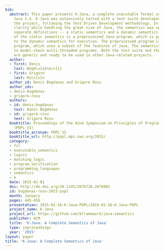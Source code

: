 ```yaml
---
bib:
  abstract: This paper presents K-Java, a complete executable formal semantics of
    Java 1.4. K-Java was extensively tested with a test suite developed alongside
    the project, following the Test Driven Development methodology. In order to maintain
    clarity while handling the great size of Java, the semantics was split into two
    separate definitions -- a static semantics and a dynamic semantics. The output
    of the static semantics is a preprocessed Java program, which is passed as input
    to the dynamic semantics for execution. The preprocessed program is a valid Java
    program, which uses a subset of the features of Java. The semantics is applied
    to model-check multi-threaded programs. Both the test suite and the static semantics
    are generic and ready to be used in other Java-related projects.
  author:
  - first: Denis
    last: Bogd\u{a}na\c{s}
  - first: Grigore
    last: Ro\c{s}u
  author_id: Denis Bogdanas and Grigore Rosu
  author_ids:
  - denis-bogdanas
  - grigore-rosu
  authors:
  - id: denis-bogdanas
    text: Denis Bogdanas
  - id: grigore-rosu
    text: Grigore Rosu
  booktitle: Proceedings of the 42nd Symposium on Principles of Programming Languages
    (POPL'15)
  booktitle_acronym: POPL'15
  booktitle_url: http://popl.mpi-sws.org/2015/
  category:
  - fsl
  - executable_semantics
  - logics
  - matching_logic
  - program_verification
  - programming_languages
  - semantics
  - k
  date: 2015-01-01
  doi: http://dx.doi.org/10.1145/2676726.2676982
  id: bogdanas-rosu-2015-popl
  month: January
  pages: 445-456
  presentation: 2015-01-16-K-Java-POPL/2015-01-16-K-Java-POPL
  project_name: K-Java
  project_url: https://github.com/kframework/java-semantics
  publisher: ACM
  title: 'K-Java: A Complete Semantics of Java'
  type: inproceedings
  year: '2015'
layout: paper
title: 'K-Java: A Complete Semantics of Java'
---
```

